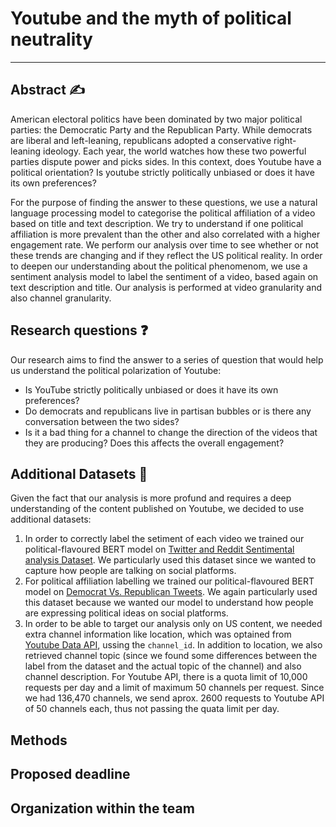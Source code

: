 # Youtube and the myth of political neutrality
---

## Abstract :writing_hand:
American electoral politics have been dominated by two major political parties: the Democratic Party and the Republican Party. While democrats are liberal and left-leaning, republicans adopted a conservative right-leaning ideology. Each year, the world watches how these two powerful parties dispute power and picks sides. In this context, does Youtube have a political orientation? Is youtube strictly politically unbiased or does it have its own preferences?

For the purpose of finding the answer to these questions, we use a natural language processing model to categorise the political affiliation of a video based on title and text description. We try to understand if one political affiliation is more prevalent than the other and also correlated with a higher engagement rate. We perform our analysis over time to see whether or not these trends are changing and if they reflect the US political reality. In order to  deepen our understanding about the political phenomenom, we use a sentiment analysis model to label the sentiment of a video, based again on text description and title. Our analysis is performed at video granularity and also channel granularity. 

## Research questions :question:
Our research aims to find the answer to a series of question that would help us understand the political polarization of Youtube:
* Is YouTube strictly politically unbiased or does it have its own preferences?
* Do democrats and republicans live in partisan bubbles or is there any conversation between the two sides?
* Is it a bad thing for a channel to change the direction of the videos that they are producing? Does this affects the overall engagement?

## Additional Datasets :mechanical_arm:
Given the fact that our analysis is more profund and requires a deep understanding of the content published on Youtube, we decided to use additional datasets:
1. In order to correctly label the setiment of each video we trained our political-flavoured BERT model on [Twitter and Reddit Sentimental analysis Dataset](https://www.kaggle.com/datasets/cosmos98/twitter-and-reddit-sentimental-analysis-dataset ). We particularly used this dataset since we wanted to capture how people are talking on social platforms.
2. For political affiliation labelling we trained our political-flavoured BERT model on [Democrat Vs. Republican Tweets](https://www.kaggle.com/datasets/kapastor/democratvsrepublicantweets). We again particularly used this dataset because we wanted our model to understand how people are expressing political ideas on social platforms.
3. In order to be able to target our analysis only on US content, we needed extra channel information like location, which was optained from [Youtube Data API](https://developers.google.com/youtube/v3), ussing the `channel_id`. In addition to location, we also retrieved channel topic (since we found some differences between the label from the dataset and the actual topic of the channel) and also channel description. For Youtube API, there is a quota limit of 10,000 requests per day and a limit of maximum 50 channels per request. Since we had 136,470 channels, we send aprox. 2600 requests to Youtube API of 50 channels each, thus not passing the quata limit per day. 

## Methods

## Proposed deadline

## Organization within the team
